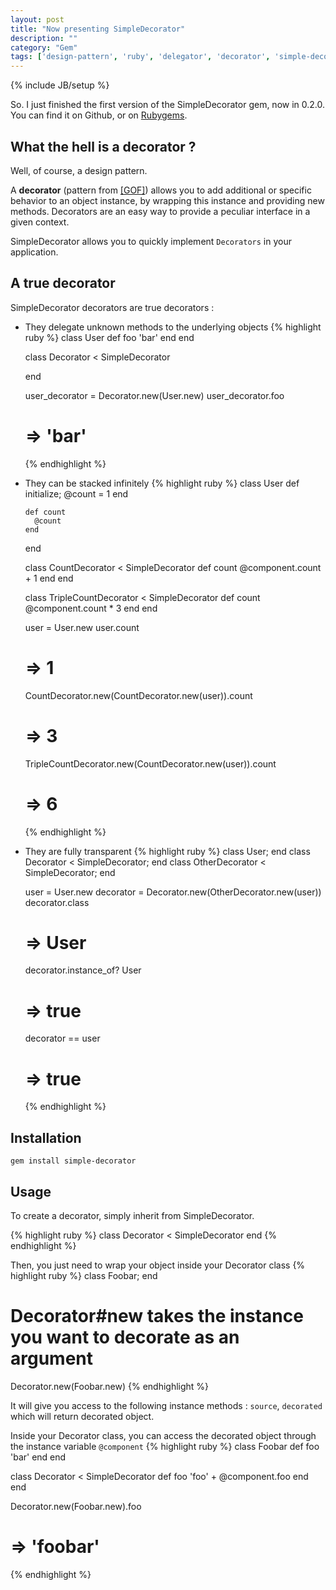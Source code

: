```yaml
---
layout: post
title: "Now presenting SimpleDecorator"
description: ""
category: "Gem"
tags: ['design-pattern', 'ruby', 'delegator', 'decorator', 'simple-decorator']
---
```

{% include JB/setup %}


So. I just finished the first version of the SimpleDecorator gem, now in 0.2.0.
You can find it on Github, or on [Rubygems](https://rubygems.org/gems/simple-decorator).

## What the hell is a decorator ?

Well, of course, a design pattern.<br />

A **decorator** (pattern from [\[GOF\]](http://en.wikipedia.org/wiki/Design_Patterns)) allows you to add additional or specific behavior to an object instance,
 by wrapping this instance and providing new methods. Decorators are an easy way to provide a peculiar interface in a given context.<br />

SimpleDecorator allows you to quickly implement `Decorators` in your application.

## A true decorator
SimpleDecorator decorators are true decorators :

* They delegate unknown methods to the underlying objects
  {% highlight ruby %}
  class User
    def foo
      'bar'
    end
  end

  class Decorator < SimpleDecorator

  end

  user_decorator = Decorator.new(User.new)
  user_decorator.foo
  # => 'bar'
  {% endhighlight %}

* They can be stacked infinitely
  {% highlight ruby %}
    class User
      def initialize; @count = 1 end

      def count
        @count
      end
    end

    class CountDecorator < SimpleDecorator
     def count
       @component.count + 1
     end
    end

    class TripleCountDecorator < SimpleDecorator
      def count
        @component.count * 3
      end
    end

    user = User.new
    user.count
    # => 1

    CountDecorator.new(CountDecorator.new(user)).count
    # => 3

    TripleCountDecorator.new(CountDecorator.new(user)).count
    # => 6
  {% endhighlight %}

* They are fully transparent
  {% highlight ruby %}
    class User; end
    class Decorator < SimpleDecorator; end
    class OtherDecorator < SimpleDecorator; end

    user = User.new
    decorator = Decorator.new(OtherDecorator.new(user))
    decorator.class
    # => User
    decorator.instance_of? User
    # => true
    decorator == user
    # => true
  {% endhighlight %}

## Installation
`gem install simple-decorator`

## Usage
To create a decorator, simply inherit from SimpleDecorator.

{% highlight ruby %}
class Decorator < SimpleDecorator
end
{% endhighlight %}

Then, you just need to wrap your object inside your Decorator class
{% highlight ruby %}
class Foobar; end
# Decorator#new takes the instance you want to decorate as an argument
Decorator.new(Foobar.new)
{% endhighlight %}

It will give you access to the following instance methods :
 `source`, `decorated` which will return decorated object.

Inside your Decorator class, you can access the decorated object through the instance variable `@component`
{% highlight ruby %}
class Foobar
  def foo
    'bar'
  end
end

class Decorator < SimpleDecorator
  def foo
    'foo' + @component.foo
  end
end

Decorator.new(Foobar.new).foo
# => 'foobar'
{% endhighlight %}